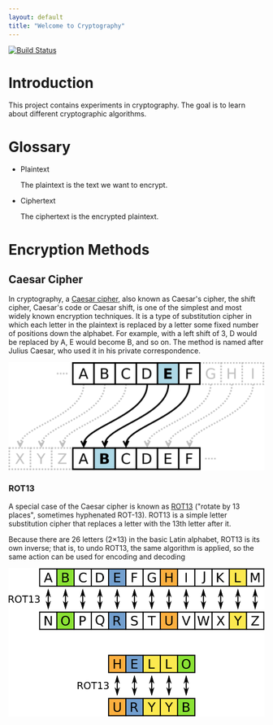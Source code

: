 ```yaml
---
layout: default
title: "Welcome to Cryptography"
---
```


[![Build Status](https://www.travis-ci.com/video-game-coding-club/cryptography.svg?branch=master)](https://www.travis-ci.com/video-game-coding-club/cryptography)

# Introduction

This project contains experiments in cryptography. The goal is to
learn about different cryptographic algorithms.

# Glossary

* Plaintext

  The plaintext is the text we want to encrypt.

* Ciphertext

  The ciphertext is the encrypted plaintext.

# Encryption Methods

## Caesar Cipher

In cryptography, a [Caesar
cipher](https://en.wikipedia.org/wiki/Caesar_cipher), also known as
Caesar's cipher, the shift cipher, Caesar's code or Caesar shift, is
one of the simplest and most widely known encryption techniques. It is
a type of substitution cipher in which each letter in the plaintext is
replaced by a letter some fixed number of positions down the alphabet.
For example, with a left shift of 3, D would be replaced by A, E would
become B, and so on. The method is named after Julius Caesar, who used
it in his private correspondence.

![Caesar Cipher](assets/Caesar_cipher_left_shift_of_3.svg)

### ROT13

A special case of the Caesar cipher is known as
[ROT13](https://en.wikipedia.org/wiki/ROT13) ("rotate by 13 places",
sometimes hyphenated ROT-13). ROT13 is a simple letter substitution
cipher that replaces a letter with the 13th letter after it.

Because there are 26 letters (2×13) in the basic Latin alphabet, ROT13
is its own inverse; that is, to undo ROT13, the same algorithm is
applied, so the same action can be used for encoding and decoding

![Example for ROT13](assets/ROT13_table_with_example.svg)
